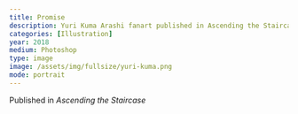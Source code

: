 ```yaml
---
title: Promise
description: Yuri Kuma Arashi fanart published in Ascending the Staircase, 2018
categories: [Illustration]
year: 2018
medium: Photoshop
type: image
image: /assets/img/fullsize/yuri-kuma.png
mode: portrait
---
```


Published in *Ascending the Staircase*